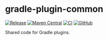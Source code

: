 # gradle-plugin-common

[![Release](https://img.shields.io/github/v/release/LajosCseppento/gradle-plugin-common)](https://github.com/LajosCseppento/gradle-plugin-common/releases)
[![Maven Central](https://img.shields.io/maven-central/v/dev.lajoscseppento.gradle/gradle-plugin-common)](https://search.maven.org/search?q=g:%22dev.lajoscseppento.gradle%22%20AND%20a:%22gradle-plugin-common%22)
[![CI](https://github.com/LajosCseppento/gradle-plugin-common/workflows/CI/badge.svg)](https://github.com/LajosCseppento/gradle-plugin-common/actions)
[![GitHub](https://img.shields.io/github/license/LajosCseppento/gradle-plugin-common)](https://github.com/LajosCseppento/gradle-plugin-common/blob/main/LICENSE)

Shared code for Gradle plugins.
